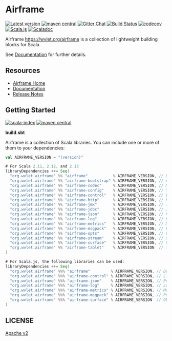 # Airframe  
 [![Latest version](https://index.scala-lang.org/wvlet/airframe/airframe/latest.svg?color=orange)](https://index.scala-lang.org/wvlet/airframe) [![maven central][central-badge]](central-link)
[![Gitter Chat][gitter-badge]][gitter-link] [![Build Status](https://travis-ci.org/wvlet/airframe.svg?branch=master)](https://travis-ci.org/wvlet/airframe) [![codecov](https://codecov.io/gh/wvlet/airframe/branch/master/graph/badge.svg)](https://codecov.io/gh/wvlet/airframe) [![Scala.js](https://www.scala-js.org/assets/badges/scalajs-0.6.17.svg)](https://www.scala-js.org) [![Scaladoc](https://javadoc-badge.appspot.com/org.wvlet.airframe/airframe-scaladoc_2.12.svg?label=scaladoc)](https://javadoc-badge.appspot.com/org.wvlet.airframe/airframe-scaladoc_2.12)

[circleci-badge]: https://circleci.com/gh/wvlet/airframe.svg?style=svg
[circleci-link]: https://circleci.com/gh/wvlet/airframe
[gitter-badge]: https://badges.gitter.im/Join%20Chat.svg
[gitter-link]: https://gitter.im/wvlet/airframe?utm_source=badge&utm_medium=badge&utm_campaign=pr-badge&utm_content=badge
[coverall-badge]: https://coveralls.io/repos/github/wvlet/airframe/badge.svg?branch=master
[coverall-link]: https://coveralls.io/github/wvlet/airframe?branch=master
[sindex-badge]: https://index.scala-lang.org/wvlet/airframe/airframe/latest.svg?color=orange
[sindex-link]: https://maven-badges.herokuapp.com/maven-central/org.wvlet.airframe/airframe_2.12
[central-badge]: https://img.shields.io/maven-central/v/org.wvlet.airframe/airframe_2.12.svg?label=maven%20central
[central-link]: https://search.maven.org/search?q=g:%22org.wvlet.airframe%22%20AND%20a:%22airframe_2.12%22

Airframe https://wvlet.org/airframe is a collection of lightweight building blocks for Scala.

See [Documentation](https://wvlet.org/airframe/) for further details.

## Resources
- [Airframe Home](https://wvlet.org/airframe/)
- [Documentation](https://wvlet.org/airframe/docs)
- [Release Notes](https://wvlet.org/airframe/docs/release-notes.html)

## Getting Started
[![scala-index][sindex-badge]][sindex-link] [![maven central][central-badge]](central-link)

**build.sbt**

Airframe is a collection of Scala libraries. You can include one or more of them to your dependencies:
```scala
val AIRFRAME_VERSION = "(version)"

# For Scala 2.11, 2.12, and 2.13
libraryDependencies ++= Seq(
  "org.wvlet.airframe" %% "airframe"           % AIRFRAME_VERSION, // Dependency injection
  "org.wvlet.airframe" %% "airframe-bootstrap" % AIRFRAME_VERSION, // Application bootstrap helper
  "org.wvlet.airframe" %% "airframe-codec"     % AIRFRAME_VERSION, // MessagePack-based schema-on-read transcoder
  "org.wvlet.airframe" %% "airframe-config"    % AIRFRAME_VERSION, // YAML-based configuration
  "org.wvlet.airframe" %% "airframe-control"   % AIRFRAME_VERSION, // Library for retryable execution
  "org.wvlet.airframe" %% "airframe-http"      % AIRFRAME_VERSION, // HTTP REST API router
  "org.wvlet.airframe" %% "airframe-jmx"       % AIRFRAME_VERSION, // JMX entry
  "org.wvlet.airframe" %% "airframe-jdbc"      % AIRFRAME_VERSION, // JDBC connection pool
  "org.wvlet.airframe" %% "airframe-json"      % AIRFRAME_VERSION, // Pure Scala JSON parser
  "org.wvlet.airframe" %% "airframe-log"       % AIRFRAME_VERSION, // Logging
  "org.wvlet.airframe" %% "airframe-metrics"   % AIRFRAME_VERSION, // Metrics units
  "org.wvlet.airframe" %% "airframe-msgpack"   % AIRFRAME_VERSION, // Pure-Scala MessagePack
  "org.wvlet.airframe" %% "airframe-opts"      % AIRFRAME_VERSION, // Command-line option parser
  "org.wvlet.airframe" %% "airframe-stream"    % AIRFRAME_VERSION, // Stream processing library
  "org.wvlet.airframe" %% "airframe-surface"   % AIRFRAME_VERSION, // Object surface inspector
  "org.wvlet.airframe" %% "airframe-tablet"    % AIRFRAME_VERSION  // Table data reader/writer
)

# For Scala.js, the following libraries can be used:
libraryDependencies ++= Seq(
  "org.wvlet.airframe" %%% "airframe"         % AIRFRAME_VERSION, // Dependency injection
  "org.wvlet.airframe" %%% "airframe-control" % AIRFRAME_VERSION, // Library for retryable execution
  "org.wvlet.airframe" %%% "airframe-json"    % AIRFRAME_VERSION, // Pure Scala JSON parser
  "org.wvlet.airframe" %%% "airframe-log"     % AIRFRAME_VERSION, // Logging
  "org.wvlet.airframe" %%% "airframe-metrics" % AIRFRAME_VERSION, // Metrics units
  "org.wvlet.airframe" %%% "airframe-msgpack" % AIRFRAME_VERSION, // Pure-Scala MessagePack
  "org.wvlet.airframe" %%% "airframe-surface" % AIRFRAME_VERSION  // Object surface inspector
)
```

## LICENSE

[Apache v2](https://github.com/wvlet/airframe/blob/master/LICENSE)
